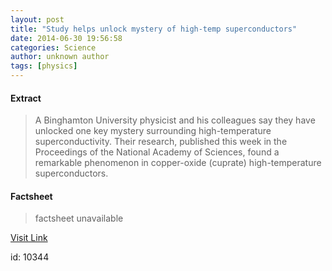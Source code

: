 ```yaml
---
layout: post
title: "Study helps unlock mystery of high-temp superconductors"
date: 2014-06-30 19:56:58
categories: Science
author: unknown author
tags: [physics]
---
```



#### Extract
>A Binghamton University physicist and his colleagues say they have unlocked one key mystery surrounding high-temperature superconductivity. Their research, published this week in the Proceedings of the National Academy of Sciences, found a remarkable phenomenon in copper-oxide (cuprate) high-temperature superconductors.

#### Factsheet
>factsheet unavailable

[Visit Link](http://phys.org/news323362603.html)

id:   10344
